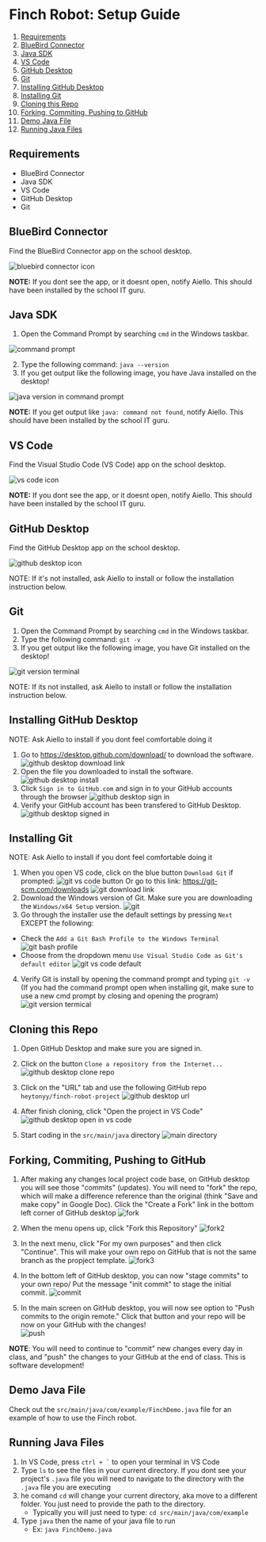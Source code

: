 # Finch Robot: Setup Guide

1. [Requirements](#requirements)
2. [BlueBird Connector](#bluebird-connector)
3. [Java SDK](#java-sdk)
4. [VS Code](#vs-code)
5. [GitHub Desktop](#github-desktop)
6. [Git](#git)
7. [Installing GitHub Desktop](#installing-github-desktop)
8. [Installing Git](#installing-git)
9. [Cloning this Repo](#cloning-this-repo)
10. [Forking, Commiting, Pushing to GitHub](#forking-commiting-pushing-to-github)
10. [Demo Java File](#demo-java-file)
11. [Running Java Files](#running-java-files)


## Requirements
- BlueBird Connector
- Java SDK
- VS Code 
- GitHub Desktop
- Git

## BlueBird Connector
Find the BlueBird Connector app on the school desktop.

![bluebird connector icon](/assets/images/bluebird-connector.png)

<b>NOTE:</b> If you dont see the app, or it doesnt open, notify Aiello. This should have been installed by the school IT guru.


## Java SDK
1. Open the Command Prompt by searching `cmd` in the Windows taskbar.

![command prompt](/assets/images/command-prompt.jpg)

2. Type the following command:
`java --version`
3. If you get output like the following image, you have Java installed on the desktop!

![java version in command prompt](/assets/images/java-version.png)

<b>NOTE:</b> If you get output like `java: command not found`, notify Aiello. This should have been installed by the school IT guru.

## VS Code
Find the Visual Studio Code (VS Code) app on the school desktop.

![vs code icon](/assets/images/vs-code.png)

<b>NOTE:</b> If you dont see the app, or it doesnt open, notify Aiello. This should have been installed by the school IT guru.

## GitHub Desktop
Find the GitHub Desktop app on the school desktop.

![github desktop icon](/assets/images/github-desktop.png)

NOTE: If it's not installed, ask Aiello to install or follow the installation instruction below.

## Git
1. Open the Command Prompt by searching `cmd` in the Windows taskbar.
2. Type the following command:
`git -v`
3. If you get output like the following image, you have Git installed on the desktop!

![git version terminal](/assets/images/)

NOTE: If its not installed, ask Aiello to install or follow the installation instruction below.

## Installing GitHub Desktop
NOTE: Ask Aiello to install if you dont feel comfortable doing it

1. Go to https://desktop.github.com/download/ to download the software.
![github desktop download link](/assets/images/dowload-github-desktop.png)
2. Open the file you downloaded to install the software.
![github desktop install](/assets/images/github-desktop-exe.png)
3. Click `Sign in to GitHub.com` and sign in to your GitHub accounts through the browser
![github desktop sign in](/assets/images/github-desktop-login.png)
4. Verify your GitHub account has been transfered to GitHub Desktop.
![github desktop signed in](/assets/images/github-desktop-signed-in.png)

## Installing Git
NOTE: Ask Aiello to install if you dont feel comfortable doing it
1. When you open VS code, click on the blue button `Download Git` if prompted:
![git vs code button](/assets/images/vscode-git-extension.png)
Or go to this link: https://git-scm.com/downloads
![git download link](/assets/images/git-download.png)
2. Download the Windows version of Git. Make sure you are downloading the `Windows/x64 Setup` version.
![git ](/assets/images/git-download2.png)
3. Go through the installer use the default settings by pressing `Next` EXCEPT the following:
- Check the `Add a Git Bash Profile to the Windows Terminal`
![git bash profile](/assets/images/git-components.png)
- Choose from the dropdown menu `Use Visual Studio Code as Git's default editor`
![git vs code default](/assets/images/git-ide.png)
4. Verify Git is install by opening the command prompt and typing `git -v` (If you had the command prompt open when installing git, make sure to use a new cmd prompt by closing and opening the program)
![git version termical](/assets/images/)

## Cloning this Repo

1. Open GitHub Desktop and make sure you are signed in.

2. Click on the button `Clone a repository from the Internet...` 
![github desktop clone repo](/assets/images/github-desktop-clone-repo.png)

3. Click on the "URL" tab and use the following GitHub repo `heytonyy/finch-robot-project`
![github desktop url](/assets/images/github-desktop-url.png)

4. After finish cloning, click "Open the project in VS Code"
![github desktop open in vs code](/assets/images/github-desktop-vscode-open.png)

5. Start coding in the `src/main/java` directory
![main directory](/assets/images/vscode-main-directory.png)

## Forking, Commiting, Pushing to GitHub
1. After making any changes local project code base, on GitHub desktop you will see those "commits" (updates). You will need to "fork" the repo, which will make a difference reference than the original (think "Save and make copy" in Google Doc). Click the "Create a Fork" link in the bottom left corner of GitHub desktop
![fork](/assets/images/fork.png)

2. When the menu opens up, click "Fork this Repository"
![fork2](/assets/images/fork2.png)

3. In the next menu, click "For my own purposes" and then click "Continue". This will make your own repo on GitHub that is not the same branch as the propject template.
![fork3](/assets/images/fork3.png)

4. In the bottom left of GitHub desktop, you can now "stage commits" to your own repo/ Put the message "init commit" to stage the initial commit. 
![commit](/assets/images/commit.png)

5. In the main screen on GitHub desktop, you will now see option to "Push commits to the origin remote." Click that button and your repo will be now on your GitHub with the changes!  
![push](/assets/images/push.png)

**NOTE**: You will need to continue to "commit" new changes every day in class, and "push" the changes to your GitHub at the end of class. This is software development!

## Demo Java File

Check out the `src/main/java/com/example/FinchDemo.java` file for an example of how to use the Finch robot.

## Running Java Files

1. In VS Code, press <code>ctrl + `</code> to open your terminal in VS Code
2. Type `ls` to see the files in your current directory. If you dont see your project's `.java` file you will need to navigate to the directory with the `.java` file you are executing
3. he comand `cd` will change your current directory, aka move to a different folder. You just need to provide the path to the directory.
    - Typically you will just need to type: `cd src/main/java/com/example`
4. Type `java` then the name of your java file to run
    - Ex: `java FinchDemo.java`
